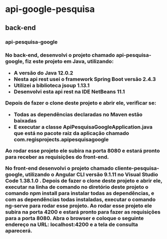 <h1>api-google-pesquisa</h1>

<h2>back-end</h2>
<h3>api-pesquisa-google<h3>

<p>No back-end, desenvolvi  o projeto chamado api-pesquisa-google, fiz este projeto em Java, utilizando:</p> 

<ul>
  <li>
    A versão do Java 12.0.2
  </li>
  <li>
    Nesta api rest usei o framework Spring Boot versão 2.4.3
  </li>
  <li>
    Utilizei a biblioteca jsoup 1.13.1
  </li>
  <li>
    Desenvolvi esta api rest na IDE NetBeans 11.1
  </li>
</ul>

<p>Depois de fazer o clone deste projeto e abrir ele, verificar se:</p>

<ul>
  <li>
    Todas as dependências declaradas no Maven estão baixadas
  </li>
  <li>
    E executar a classe ApiPesquisaGoogleApplication.java que está no pacote raiz da aplicação chamado com.regisprojects.apipesquisagoogle
  </li>  
</ul>

<p>Ao rodar esse projeto ele subira na porta 8080 e estará pronto para receber as requisições do front-end.</p>

No front-end desenvolvi o projeto chamado cliente-pesquisa-google, utilizando o Angular CLI versão 9.1.11 no Visual Studio Code 1.38.1.0 . Depois de fazer o clone deste projeto e abrir ele, executar na linha de comando no diretório deste projeto o comando npm install para instalar todas as dependências, e com as dependências todas instaladas, executar o comando ng-serve para rodar esse projeto. Ao rodar esse projeto ele subira na porta 4200 e estará pronto para fazer as requisições para a porta 8080. Abra o browser e coloque o seguinte endereço na URL:  localhost:4200  e a tela de consulta aparecerá.
